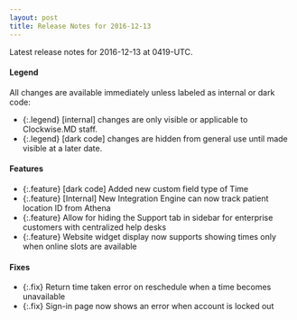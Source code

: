 ```yaml
---
layout: post
title: Release Notes for 2016-12-13
---
```


Latest release notes for 2016-12-13 at 0419-UTC.

<div class='legend' markdown='1'>

#### Legend

All changes are available immediately unless labeled as internal or dark code:

- {:.legend} [internal] changes are only visible or applicable to Clockwise.MD staff.
- {:.legend} [dark code] changes are hidden from general use until made visible at a later date.

</div>

<div class='features' markdown='1'>

#### Features

- {:.feature} [dark code] Added new custom field type of Time
- {:.feature} [Internal] New Integration Engine can now track patient location ID from Athena
- {:.feature} Allow for hiding the Support tab in sidebar for enterprise  customers with centralized help desks
- {:.feature} Website widget display now supports showing times only when online slots are available

</div>

<div class='fixes' markdown='1'>

#### Fixes

- {:.fix} Return time taken error on reschedule when a time becomes unavailable
- {:.fix} Sign-in page now shows an error when account is locked out

</div>
